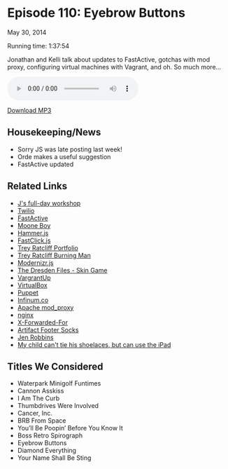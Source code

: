 Episode 110: Eyebrow Buttons
====
May 30, 2014

Running time: 1:37:54

Jonathan and Kelli talk about updates to FastActive, gotchas with mod proxy, configuring virtual machines with Vagrant, and oh. So much more...

<audio preload="auto" controls>
    <source src="https://s3.amazonaws.com/nitch/Episode_110_Eyebrow_Buttons.mp3" type="audio/mpeg" />
    <source src="https://s3.amazonaws.com/nitch/Episode_110_Eyebrow_Buttons.ogg" type="audio/ogg" />
    Your browser does not support HTML5 audio. Please download the episode using the link below.
</audio>

[Download MP3](https://s3.amazonaws.com/nitch/Episode_110_Eyebrow_Buttons.mp3 "Episode 110: Eyebrow Buttons")

## Housekeeping/News

* Sorry JS was late posting last week!
* Orde makes a useful suggestion
* FastActive updated

## Related Links

* [J's full-day workshop](http://jonathanstark.com/internal-conference)
* [Twilio](http://www.twilio.com/ "")
* [FastActive](https://github.com/jonathanstark/FastActive "jonathanstark/FastActive · GitHub")
* [Moone Boy](http://www.sky.com/tv/show/moone-boy "Moone Boy TV Series starring Chris O'Dowd and David Rawle")
* [Hammer.js](http://eightmedia.github.io/hammer.js/ "Hammer.js - A javascript library for multi-touch gestures")
* [FastClick.js](https://github.com/ftlabs/fastclick "ftlabs/fastclick · GitHub")
* [Trey Ratcliff Portfolio](http://stuckincustoms.smugmug.com/The-Portfolio-page)
* [Trey Ratcliff Burning Man](http://stuckincustoms.smugmug.com/Burning-Man-Page)
* [Modernizr.js](http://modernizr.com/ "Modernizr: the feature detection library for HTML5/CSS3")
* [The Dresden Files - Skin Game](http://www.jim-butcher.com/books/dresden/skin-game-15 "Skin Game (#15) | Jim Butcher")
* [VargrantUp](http://www.vagrantup.com/ "Vagrant")
* [VirtualBox](https://www.virtualbox.org/ "")
* [Puppet](http://puppetlabs.com/)
* [Infinum.co](https://www.infinum.co/ "Software development and design &mdash; Mobile and web &mdash; Infinum")
* [Apache mod_proxy](http://httpd.apache.org/docs/2.2/mod/mod_proxy.html "mod_proxy - Apache HTTP Server Version 2.2")
* [nginx](http://wiki.nginx.org/Main "Nginx Community")
* [X-Forwarded-For](http://en.wikipedia.org/wiki/X-Forwarded-For)
* [Artifact Footer Socks](https://twitter.com/artifactconf/status/465835113595805696)
* [Jen Robbins](http://www.jenville.com/)
* [My child can't tie his shoelaces, but can use the iPad](http://worrydream.com/ABriefRantOnTheFutureOfInteractionDesign/responses.html)

## Titles We Considered

* Waterpark Minigolf Funtimes
* Cannon Asskiss
* I Am The Curb
* Thumbdrives Were Involved
* Cancer, Inc.
* BRB From Space
* You’ll Be Poopin’ Before You Know It
* Boss Retro Spirograph
* Eyebrow Buttons
* Diamond Everything
* Your Name Shall Be Sting
